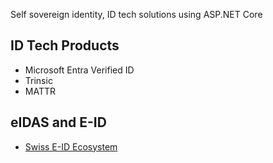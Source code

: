 Self sovereign identity, ID tech solutions using ASP.NET Core

## ID Tech Products
- Microsoft Entra Verified ID 
- Trinsic
- MATTR

## eIDAS and E-ID
- [Swiss E-ID Ecosystem](https://github.com/e-id-admin)


